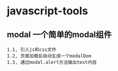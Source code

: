 javascript-tools
====  

modal 一个简单的modal组件
-------  

	1.1, 引入js和css文件
	1.2, 页面加载后自动生成一个modalDom
	1.3, 通过modal.alert方法输出text内容
